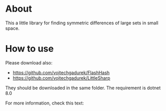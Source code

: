 # About
This a little library for finding symmetric differences of large sets in small space.
# How to use
Please download also:
- https://github.com/vojtechgadurek/FlashHash
- https://github.com/vojtechgadurek/LittleSharp

They should be downloaded in the same folder. The requirement is dotnet 8.0

For more information, check this text:
  
